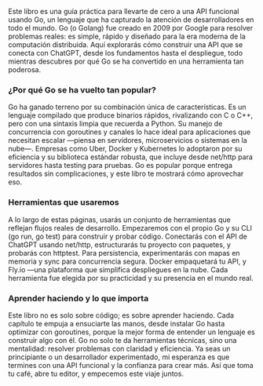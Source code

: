 Este libro es una guía práctica para llevarte de cero a una API funcional usando Go, un lenguaje que ha capturado la atención de desarrolladores en todo el mundo. Go (o Golang) fue creado en 2009 por Google para resolver problemas reales: es simple, rápido y diseñado para la era moderna de la computación distribuida. Aquí explorarás cómo construir una API que se conecta con ChatGPT, desde los fundamentos hasta el despliegue, todo mientras descubres por qué Go se ha convertido en una herramienta tan poderosa.

### ¿Por qué Go se ha vuelto tan popular?

Go ha ganado terreno por su combinación única de características. Es un lenguaje compilado que produce binarios rápidos, rivalizando con C o C++, pero con una sintaxis limpia que recuerda a Python. Su manejo de concurrencia con goroutines y canales lo hace ideal para aplicaciones que necesitan escalar —piensa en servidores, microservicios o sistemas en la nube—. Empresas como Uber, Docker y Kubernetes lo adoptaron por su eficiencia y su biblioteca estándar robusta, que incluye desde net/http para servidores hasta testing para pruebas. Go es popular porque entrega resultados sin complicaciones, y este libro te mostrará cómo aprovechar eso.

### Herramientas que usaremos

A lo largo de estas páginas, usarás un conjunto de herramientas que reflejan flujos reales de desarrollo. Empezaremos con el propio Go y su CLI (go run, go test) para construir y probar código. Conectarás con el API de ChatGPT usando net/http, estructurarás tu proyecto con paquetes, y probarás con httptest. Para persistencia, experimentarás con mapas en memoria y sync para concurrencia segura. Docker empaquetará tu API, y Fly.io —una plataforma que simplifica despliegues en la nube. Cada herramienta fue elegida por su practicidad y su presencia en el mundo real.

### Aprender haciendo y lo que importa

Este libro no es solo sobre código; es sobre aprender haciendo. Cada capítulo te empuja a ensuciarte las manos, desde instalar Go hasta optimizar con goroutines, porque la mejor forma de entender un lenguaje es construir algo con él. Go no solo te da herramientas técnicas, sino una mentalidad: resolver problemas con claridad y eficiencia. Ya seas un principiante o un desarrollador experimentado, mi esperanza es que termines con una API funcional y la confianza para crear más. Así que toma tu café, abre tu editor, y empecemos este viaje juntos.